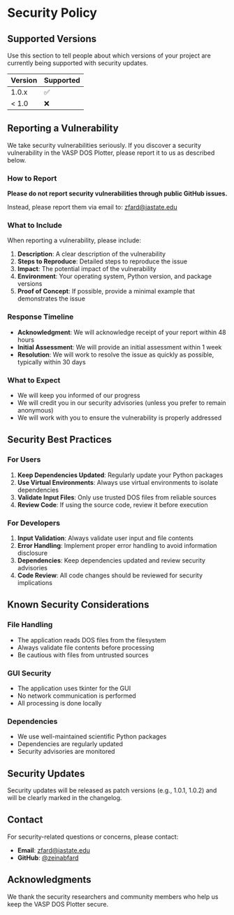 # Security Policy

## Supported Versions

Use this section to tell people about which versions of your project are
currently being supported with security updates.

| Version | Supported          |
| ------- | ------------------ |
| 1.0.x   | :white_check_mark: |
| < 1.0   | :x:                |

## Reporting a Vulnerability

We take security vulnerabilities seriously. If you discover a security vulnerability in the VASP DOS Plotter, please report it to us as described below.

### How to Report

**Please do not report security vulnerabilities through public GitHub issues.**

Instead, please report them via email to: [zfard@iastate.edu](mailto:zfard@iastate.edu)

### What to Include

When reporting a vulnerability, please include:

1. **Description**: A clear description of the vulnerability
2. **Steps to Reproduce**: Detailed steps to reproduce the issue
3. **Impact**: The potential impact of the vulnerability
4. **Environment**: Your operating system, Python version, and package versions
5. **Proof of Concept**: If possible, provide a minimal example that demonstrates the issue

### Response Timeline

- **Acknowledgment**: We will acknowledge receipt of your report within 48 hours
- **Initial Assessment**: We will provide an initial assessment within 1 week
- **Resolution**: We will work to resolve the issue as quickly as possible, typically within 30 days

### What to Expect

- We will keep you informed of our progress
- We will credit you in our security advisories (unless you prefer to remain anonymous)
- We will work with you to ensure the vulnerability is properly addressed

## Security Best Practices

### For Users

1. **Keep Dependencies Updated**: Regularly update your Python packages
2. **Use Virtual Environments**: Always use virtual environments to isolate dependencies
3. **Validate Input Files**: Only use trusted DOS files from reliable sources
4. **Review Code**: If using the source code, review it before execution

### For Developers

1. **Input Validation**: Always validate user input and file contents
2. **Error Handling**: Implement proper error handling to avoid information disclosure
3. **Dependencies**: Keep dependencies updated and review security advisories
4. **Code Review**: All code changes should be reviewed for security implications

## Known Security Considerations

### File Handling
- The application reads DOS files from the filesystem
- Always validate file contents before processing
- Be cautious with files from untrusted sources

### GUI Security
- The application uses tkinter for the GUI
- No network communication is performed
- All processing is done locally

### Dependencies
- We use well-maintained scientific Python packages
- Dependencies are regularly updated
- Security advisories are monitored

## Security Updates

Security updates will be released as patch versions (e.g., 1.0.1, 1.0.2) and will be clearly marked in the changelog.

## Contact

For security-related questions or concerns, please contact:
- **Email**: [zfard@iastate.edu](mailto:zfard@iastate.edu)
- **GitHub**: [@zeinabfard](https://github.com/zeinabfard)

## Acknowledgments

We thank the security researchers and community members who help us keep the VASP DOS Plotter secure.
